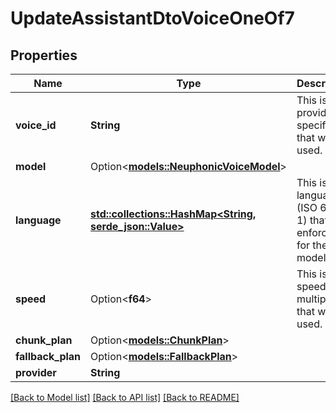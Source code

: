 # UpdateAssistantDtoVoiceOneOf7

## Properties

Name | Type | Description | Notes
------------ | ------------- | ------------- | -------------
**voice_id** | **String** | This is the provider-specific ID that will be used. | 
**model** | Option<[**models::NeuphonicVoiceModel**](NeuphonicVoiceModel.md)> |  | [optional]
**language** | [**std::collections::HashMap<String, serde_json::Value>**](serde_json::Value.md) | This is the language (ISO 639-1) that is enforced for the model. | 
**speed** | Option<**f64**> | This is the speed multiplier that will be used. | [optional]
**chunk_plan** | Option<[**models::ChunkPlan**](ChunkPlan.md)> |  | [optional]
**fallback_plan** | Option<[**models::FallbackPlan**](FallbackPlan.md)> |  | [optional]
**provider** | **String** |  | 

[[Back to Model list]](../README.md#documentation-for-models) [[Back to API list]](../README.md#documentation-for-api-endpoints) [[Back to README]](../README.md)


